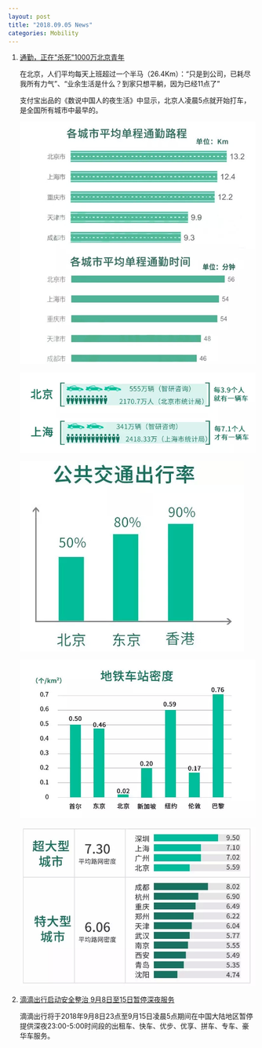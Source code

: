 ```yaml
---
layout: post
title: "2018.09.05 News"
categories: Mobility
---
```


1. [通勤，正在"杀死"1000万北京青年](https://www.weibo.com/ttarticle/p/show?id=2309404280473391091408#_0)
    
    在北京，人们平均每天上班超过一个半马（26.4Km）：“只是到公司，已耗尽我所有力气”、“业余生活是什么？到家只想平躺，因为已经11点了”
    
    支付宝出品的《数说中国人的夜生活》中显示，北京人凌晨5点就开始打车，是全国所有城市中最早的。

    ![《2018中国城市通勤研究报告》显示，北京市的平均通勤距离和时间最长（极光大数据出品）。](/img/tongqin1.jpg)

    ![](/img/tongqin2.jpg)

    ![](/img/tongqin3.jpg)

    ![](/img/tongqin4.jpg)

    ![](/img/tongqin5.jpg)

2. [滴滴出行启动安全整治 9月8日至15日暂停深夜服务](https://www.weibo.com/1793995075/profile?rightmod=1&wvr=6&mod=personnumber&is_all=1#_0)

    滴滴出行将于2018年9月8日23点至9月15日凌晨5点期间在中国大陆地区暂停提供深夜23:00-5:00时间段的出租车、快车、优步、优享、拼车、专车、豪华车服务。